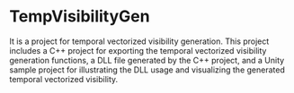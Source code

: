 # TempVisibilityGen
It is a project for temporal vectorized visibility generation. This project includes a C++ project for exporting the temporal vectorized visibility generation functions, a DLL file generated by the C++ project, and a Unity sample project for illustrating the DLL usage and visualizing the generated temporal vectorized visibility. 

